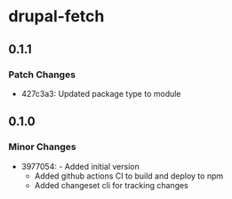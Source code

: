 # drupal-fetch

## 0.1.1

### Patch Changes

- 427c3a3: Updated package type to module

## 0.1.0

### Minor Changes

- 3977054: - Added initial version
  - Added github actions CI to build and deploy to npm
  - Added changeset cli for tracking changes

